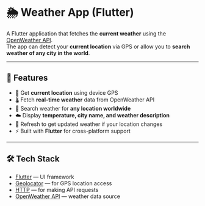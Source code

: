 # 🌦️ Weather App (Flutter)

A Flutter application that fetches the **current weather** using the [OpenWeather API](https://openweathermap.org/api).  
The app can detect your **current location** via GPS or allow you to **search weather of any city in the world**.  

---

## 🚀 Features
- 📍 Get **current location** using device GPS  
- 🌡️ Fetch **real-time weather** data from OpenWeather API  
- 🔎 Search weather for **any location worldwide**  
- ☁️ Display **temperature, city name, and weather description**  
- 🔄 Refresh to get updated weather if your location changes  
- ⚡ Built with **Flutter** for cross-platform support  

---

## 🛠️ Tech Stack
- [Flutter](https://flutter.dev/) — UI framework  
- [Geolocator](https://pub.dev/packages/geolocator) — for GPS location access  
- [HTTP](https://pub.dev/packages/http) — for making API requests  
- [OpenWeather API](https://openweathermap.org/api) — weather data source  
